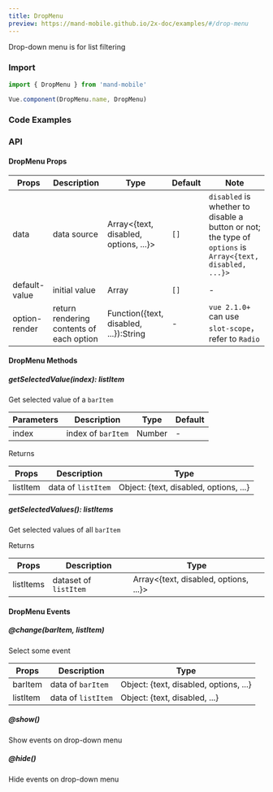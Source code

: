 ```yaml
---
title: DropMenu
preview: https://mand-mobile.github.io/2x-doc/examples/#/drop-menu
---
```


Drop-down menu is for list filtering

### Import

```javascript
import { DropMenu } from 'mand-mobile'

Vue.component(DropMenu.name, DropMenu)
```

### Code Examples
<!-- DEMO -->

### API

#### DropMenu Props
|Props | Description | Type | Default | Note|
|----|-----|------|------|------|
|data|data source|Array<{text, disabled, options, ...}>|`[]`|`disabled` is whether to disable a button or not; the type of `options` is `Array<{text, disabled, ...}>`|
|default-value|initial value|Array<String>|`[]`|-|
|option-render|return rendering contents of each option|Function({text, disabled, ...}):String|-|`vue 2.1.0+` can use `slot-scope`，refer to `Radio`|

#### DropMenu Methods

##### getSelectedValue(index): listItem
Get selected value of a `barItem`

|Parameters | Description | Type| Default|
|----|-----|------|------|
|index|index of `barItem`|Number|-|

Returns

|Props | Description | Type|
|----|-----|------|
|listItem|data of `listItem`|Object: {text, disabled, options, ...}|

##### getSelectedValues(): listItems
Get selected values of all `barItem`

Returns

|Props | Description | Type|
|----|-----|------|
|listItems|dataset of `listItem`|Array<{text, disabled, options, ...}>|

#### DropMenu Events

##### @change(barItem, listItem)
Select some event

|Props | Description | Type|
|----|-----|------|
|barItem|data of `barItem`|Object: {text, disabled, options, ...}|
|listItem|data of `listItem`|Object: {text, disabled, ...}|

##### @show()
Show events on drop-down menu

##### @hide()
Hide events on drop-down menu
